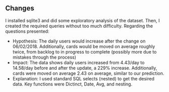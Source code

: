 ## Changes

I installed sqlite3 and did some exploratory analysis of the dataset. Then, I created the required queries without too much difficulty. Regarding the questions presented:
* Hypothesis: The daily users would increase after the change on 06/02/2018. Additionally, cards would be moved on average roughly twice, from backlog to in progress to complete (possibly more due to mistakes through the process)
* Impact: The data shows daily users increased from 4.43/day to 14.58/day before and after the update, a 229% increase. Additionally, cards were moved on average 2.43 on average, similar to our prediction.
* Explanation: I used standard SQL selects (nested) to get the desired data. Key functions were Dictinct, Date, Avg, and nesting.
